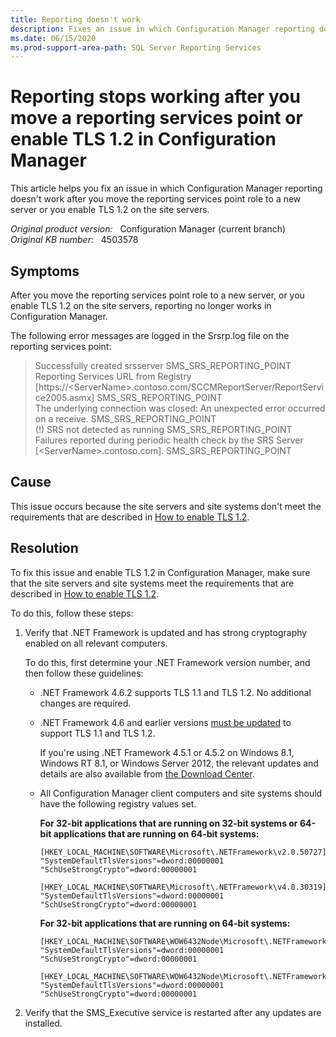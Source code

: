 ```yaml
---
title: Reporting doesn't work 
description: Fixes an issue in which Configuration Manager reporting doesn't work after you move the reporting services point role to a new server or you enable TLS 1.2 on the site servers.
ms.date: 06/15/2020
ms.prod-support-area-path: SQL Server Reporting Services
---
```

# Reporting stops working after you move a reporting services point or enable TLS 1.2 in Configuration Manager

This article helps you fix an issue in which Configuration Manager reporting doesn't work after you move the reporting services point role to a new server or you enable TLS 1.2 on the site servers.

_Original product version:_ &nbsp; Configuration Manager (current branch)  
_Original KB number:_ &nbsp; 4503578

## Symptoms

After you move the reporting services point role to a new server, or you enable TLS 1.2 on the site servers, reporting no longer works in Configuration Manager.

The following error messages are logged in the Srsrp.log file on the reporting services point:

> Successfully created srsserver SMS_SRS_REPORTING_POINT  
> Reporting Services URL from Registry [https://\<ServerName>.contoso.com/SCCMReportServer/ReportService2005.asmx] SMS_SRS_REPORTING_POINT  
> The underlying connection was closed: An unexpected error occurred on a receive. SMS_SRS_REPORTING_POINT  
> (!) SRS not detected as running SMS_SRS_REPORTING_POINT  
> Failures reported during periodic health check by the SRS Server [\<ServerName>.contoso.com]. SMS_SRS_REPORTING_POINT

## Cause

This issue occurs because the site servers and site systems don't meet the requirements that are described in [How to enable TLS 1.2](/mem/configmgr/core/plan-design/security/enable-tls-1-2).

## Resolution

To fix this issue and enable TLS 1.2 in Configuration Manager, make sure that the site servers and site systems meet the requirements that are described in [How to enable TLS 1.2](/mem/configmgr/core/plan-design/security/enable-tls-1-2).

To do this, follow these steps:

1. Verify that .NET Framework is updated and has strong cryptography enabled on all relevant computers.

   To do this, first determine your .NET Framework version number, and then follow these guidelines:
   - .NET Framework 4.6.2 supports TLS 1.1 and TLS 1.2. No additional changes are required.
   - .NET Framework 4.6 and earlier versions [must be updated](/dotnet/framework/migration-guide/versions-and-dependencies)  to support TLS 1.1 and TLS 1.2.

     If you're using .NET Framework 4.5.1 or 4.5.2 on Windows 8.1, Windows RT 8.1, or Windows Server 2012, the relevant updates and details are also available from [the Download Center](https://www.microsoft.com/download/details.aspx?id=42883).

   - All Configuration Manager client computers and site systems should have the following registry values set.

     **For 32-bit applications that are running on 32-bit systems or 64-bit applications that are running on 64-bit systems:**

     ```
     [HKEY_LOCAL_MACHINE\SOFTWARE\Microsoft\.NETFramework\v2.0.50727]
     "SystemDefaultTlsVersions"=dword:00000001
     "SchUseStrongCrypto"=dword:00000001

     [HKEY_LOCAL_MACHINE\SOFTWARE\Microsoft\.NETFramework\v4.0.30319]
     "SystemDefaultTlsVersions"=dword:00000001
     "SchUseStrongCrypto"=dword:00000001
     ```

     **For 32-bit applications that are running on 64-bit systems:**

     ```
     [HKEY_LOCAL_MACHINE\SOFTWARE\WOW6432Node\Microsoft\.NETFramework\v2.0.50727]
     "SystemDefaultTlsVersions"=dword:00000001
     "SchUseStrongCrypto"=dword:00000001

     [HKEY_LOCAL_MACHINE\SOFTWARE\WOW6432Node\Microsoft\.NETFramework\v4.0.30319]
     "SystemDefaultTlsVersions"=dword:00000001
     "SchUseStrongCrypto"=dword:00000001
     ```

2. Verify that the SMS_Executive service is restarted after any updates are installed.
